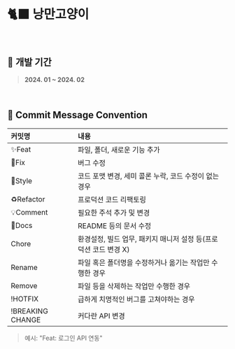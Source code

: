 # 🐈‍⬛ 낭만고양이
<br>

## 👀 개발 기간
> **2024. 01 ~ 2024. 02**
<br>

## 📃 Commit Message Convention
|커밋명|내용|
|:------|:---|
|✨Feat|파일, 폴더, 새로운 기능 추가|
|🐛Fix|버그 수정|
|🎨Style|코드 포맷 변경, 세미 콜론 누락, 코드 수정이 없는 경우|
|♻️Refactor|프로덕션 코드 리팩토링|
|💡Comment|필요한 주석 추가 및 변경|
|📝Docs|README 등의 문서 수정|
|Chore|환경설정, 빌드 업무, 패키지 매니저 설정 등(프로덕션 코드 변경 X)|
|Rename|파일 혹은 폴더명을 수정하거나 옮기는 작업만 수행한 경우|
|Remove|파일 등을 삭제하는 작업만 수행한 경우|
|!HOTFIX|급하게 치명적인 버그를 고쳐야하는 경우|
|!BREAKING CHANGE| 커다란 API 변경|
> 예시: "Feat: 로그인 API 연동"
